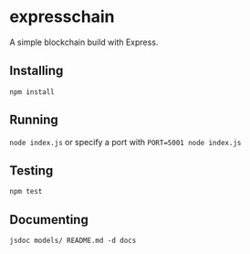 # expresschain

A simple blockchain build with Express.

## Installing

`npm install`

## Running

`node index.js` or specify a port with `PORT=5001 node index.js`

## Testing

`npm test`

## Documenting

`jsdoc models/ README.md -d docs`